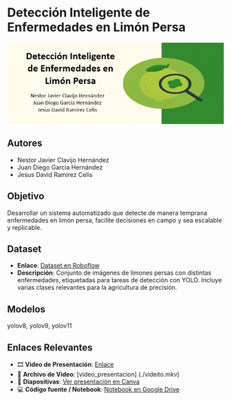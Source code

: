 # Detección Inteligente de Enfermedades en Limón Persa

![BANNER DEL PROYECTO – 800x300](./banner.jpg)

## Autores
- Nestor Javier Clavijo Hernández
- Juan Diego Garcia Hernández
- Jesus David Ramirez Celis

## Objetivo
Desarrollar un sistema automatizado que detecte de manera temprana enfermedades en limón persa, facilite decisiones en campo y sea escalable y replicable.

## Dataset
- **Enlace**: [Dataset en Roboflow](https://universe.roboflow.com/mafer-6tca8/enfermedades-en-limon-persa/browse?queryText=&pageSize=50&startingIndex=0&browseQuery=true)
- **Descripción**: Conjunto de imágenes de limones persas con distintas enfermedades, etiquetadas para tareas de detección con YOLO. Incluye varias clases relevantes para la agricultura de precisión.

## Modelos
yolov8, yolov9, yolov11

## Enlaces Relevantes

- 🎞️ **Video de Presentación**: [Enlace](https://www.youtube.com/watch?v=TSZXRuHpod0)
- 📂 **Archivo de Video**: [video_presentacion] (./videito.mkv)
- 📑 **Diapositivas**: [Ver presentación en Canva](https://www.canva.com/design/DAGi1-RdyLQ/VvPck8zFnK6_cdCoJbvOJw/edit?utm_content=DAGi1-RdyLQ&utm_campaign=designshare&utm_medium=link2&utm_source=sharebutton)
- 💻 **Código fuente / Notebook**: [Notebook en Google Drive](https://drive.google.com/file/d/1aVqAfGy_knRU6B2fjTeBhCYiXWYX9jym/view?usp=sharing)
